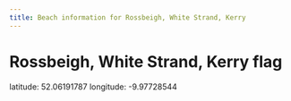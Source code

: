 ```yaml
---
title: Beach information for Rossbeigh, White Strand, Kerry
---
```

# Rossbeigh, White Strand, Kerry <span class="material-icons blue-flag">flag</span>

<div class="location-info">latitude: 52.06191787 longitude: -9.97728544</div>
<div id="met-eireann-warnings" onload="get_met_eireann_warnings(EI11)"></div>
<div></div>